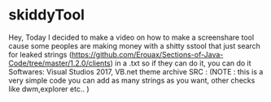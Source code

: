 # skiddyTool
Hey, Today I decided to make a video on how to make a screenshare tool cause some peoples are making money with a shitty sstool that just search for leaked strings (https://github.com/Erouax/Sections-of-Java-Code/tree/master/1.2.0/clients) in a .txt so if they can do it, you can do it    Softwares: Visual Studios 2017, VB.net theme archive   SRC : (NOTE : this is a very simple code you can add as many strings as you want, other checks like dwm,explorer etc.. )
